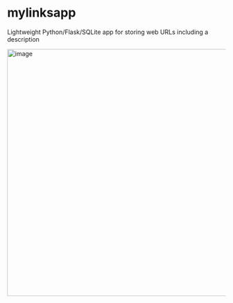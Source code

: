 # mylinksapp
Lightweight Python/Flask/SQLite app for storing web URLs including a description

<img width="810" height="570" alt="image" src="https://github.com/user-attachments/assets/7810d45a-9f76-4cb8-8ae8-9bc913af1e76" />
